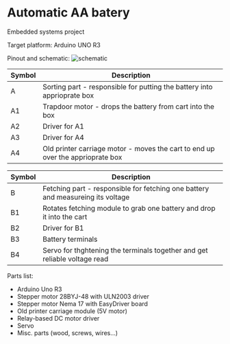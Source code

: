 # Automatic AA batery
Embedded systems project

Target platform: Arduino UNO R3

Pinout and schematic:
![schematic](https://github.com/roman-oberenkowski/SW-AA_Sorter/blob/main/resources/schematic.PNG)

Symbol | Description
------------ | -------------
A | Sorting part - responsible for putting the battery into apprioprate box
 A1 | Trapdoor motor - drops the battery from cart into the box
 A2 | Driver for A1
 A3 | Driver for A4
 A4 | Old printer carriage motor - moves the cart to end up over the apprioprate box
 
Symbol | Description
------------ | -------------
B | Fetching part - responsible for fetching one battery and measureing its voltage
 B1 | Rotates fetching module to grab one battery and drop it into the cart
 B2 | Driver for B1
 B3 | Battery terminals
 B4 | Servo for thghtening the terminals together and get reliable voltage read


Parts list:
- Arduino Uno R3
- Stepper motor 28BYJ-48 with ULN2003 driver
- Stepper motor Nema 17 with EasyDriver board
- Old printer carriage module (5V motor)
- Relay-based DC motor driver
- Servo 
- Misc. parts (wood, screws, wires...)
